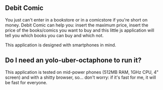 Debit Comic
-----------

You just can't enter in a bookstore or in a comicstore if you're short on money.
Debit Comic can help you: insert the maximum price, insert the price of the books/comics you want to buy
and this little js application will tell you which books you can buy and which not.

This application is designed with smartphones in mind.

Do I need an yolo-uber-octaphone to run it?
------------

This application is tested on mid-power phones (512MB RAM, 1GHz CPU, 4" screen) and with a shitty browser, so... don't worry: if 
it's fast for me, it will be fast for everyone.

